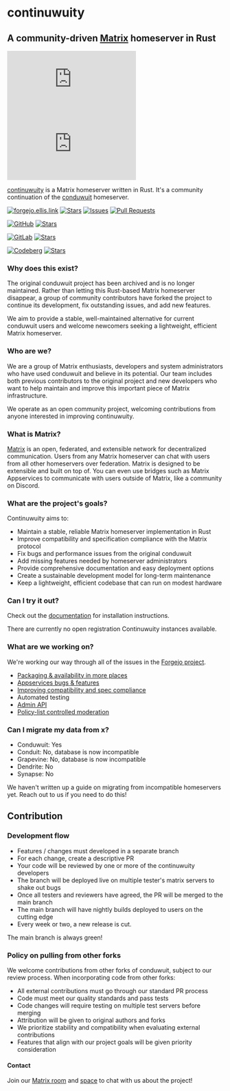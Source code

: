 # continuwuity

<!-- ANCHOR: catchphrase -->

## A community-driven [Matrix](https://matrix.org/) homeserver in Rust

[![Chat on Matrix](https://img.shields.io/matrix/continuwuity%3Acontinuwuity.org?server_fqdn=matrix.continuwuity.org&fetchMode=summary&logo=matrix)](https://matrix.to/#/#continuwuity:continuwuity.org?via=continuwuity.org&via=ellis.link&via=explodie.org&via=matrix.org) [![Join the space](https://img.shields.io/matrix/space%3Acontinuwuity.org?server_fqdn=matrix.continuwuity.org&fetchMode=summary&logo=matrix&label=space)](https://matrix.to/#/#space:continuwuity.org?via=continuwuity.org&via=ellis.link&via=explodie.org&via=matrix.org)



<!-- ANCHOR_END: catchphrase -->

[continuwuity] is a Matrix homeserver written in Rust.
It's a community continuation of the [conduwuit](https://github.com/girlbossceo/conduwuit) homeserver.

<!-- ANCHOR: body -->

[![forgejo.ellis.link](https://img.shields.io/badge/Ellis%20Git-main+packages-green?style=flat&logo=forgejo&labelColor=fff)](https://forgejo.ellis.link/continuwuation/continuwuity) [![Stars](https://forgejo.ellis.link/continuwuation/continuwuity/badges/stars.svg?style=flat)](https://forgejo.ellis.link/continuwuation/continuwuity/stars) [![Issues](https://forgejo.ellis.link/continuwuation/continuwuity/badges/issues/open.svg?style=flat)](https://forgejo.ellis.link/continuwuation/continuwuity/issues?state=open) [![Pull Requests](https://forgejo.ellis.link/continuwuation/continuwuity/badges/pulls/open.svg?style=flat)](https://forgejo.ellis.link/continuwuation/continuwuity/pulls?state=open)

[![GitHub](https://img.shields.io/badge/GitHub-mirror-blue?style=flat&logo=github&labelColor=fff&logoColor=24292f)](https://github.com/continuwuity/continuwuity) [![Stars](https://img.shields.io/github/stars/continuwuity/continuwuity?style=flat)](https://github.com/continuwuity/continuwuity/stargazers)

[![GitLab](https://img.shields.io/badge/GitLab-mirror-blue?style=flat&logo=gitlab&labelColor=fff)](https://gitlab.com/continuwuity/continuwuity) [![Stars](https://img.shields.io/gitlab/stars/continuwuity/continuwuity?style=flat)](https://gitlab.com/continuwuity/continuwuity/-/starrers)

[![Codeberg](https://img.shields.io/badge/Codeberg-mirror-2185D0?style=flat&logo=codeberg&labelColor=fff)](https://codeberg.org/continuwuity/continuwuity) [![Stars](https://codeberg.org/continuwuity/continuwuity/badges/stars.svg?style=flat)](https://codeberg.org/continuwuity/continuwuity/stars)

### Why does this exist?

The original conduwuit project has been archived and is no longer maintained. Rather than letting this Rust-based Matrix homeserver disappear, a group of community contributors have forked the project to continue its development, fix outstanding issues, and add new features.

We aim to provide a stable, well-maintained alternative for current conduwuit users and welcome newcomers seeking a lightweight, efficient Matrix homeserver.

### Who are we?

We are a group of Matrix enthusiasts, developers and system administrators who have used conduwuit and believe in its potential. Our team includes both previous
contributors to the original project and new developers who want to help maintain and improve this important piece of Matrix infrastructure.

We operate as an open community project, welcoming contributions from anyone interested in improving continuwuity.

### What is Matrix?

[Matrix](https://matrix.org) is an open, federated, and extensible network for
decentralized communication. Users from any Matrix homeserver can chat with users from all
other homeservers over federation. Matrix is designed to be extensible and built on top of.
You can even use bridges such as Matrix Appservices to communicate with users outside of Matrix, like a community on Discord.

### What are the project's goals?

Continuwuity aims to:

- Maintain a stable, reliable Matrix homeserver implementation in Rust
- Improve compatibility and specification compliance with the Matrix protocol
- Fix bugs and performance issues from the original conduwuit
- Add missing features needed by homeserver administrators
- Provide comprehensive documentation and easy deployment options
- Create a sustainable development model for long-term maintenance
- Keep a lightweight, efficient codebase that can run on modest hardware

### Can I try it out?

Check out the [documentation](introduction) for installation instructions.

There are currently no open registration Continuwuity instances available.

### What are we working on?

We're working our way through all of the issues in the [Forgejo project](https://forgejo.ellis.link/continuwuation/continuwuity/issues).

- [Packaging & availability in more places](https://forgejo.ellis.link/continuwuation/continuwuity/issues/747)
- [Appservices bugs & features](https://forgejo.ellis.link/continuwuation/continuwuity/issues?q=&type=all&state=open&labels=178&milestone=0&assignee=0&poster=0)
- [Improving compatibility and spec compliance](https://forgejo.ellis.link/continuwuation/continuwuity/issues?labels=119)
- Automated testing
- [Admin API](https://forgejo.ellis.link/continuwuation/continuwuity/issues/748)
- [Policy-list controlled moderation](https://forgejo.ellis.link/continuwuation/continuwuity/issues/750)

### Can I migrate my data from x?

- Conduwuit: Yes
- Conduit: No, database is now incompatible
- Grapevine: No, database is now incompatible
- Dendrite: No
- Synapse: No

We haven't written up a guide on migrating from incompatible homeservers yet. Reach out to us if you need to do this!

<!-- ANCHOR_END: body -->

## Contribution

### Development flow

- Features / changes must developed in a separate branch
- For each change, create a descriptive PR
- Your code will be reviewed by one or more of the continuwuity developers
- The branch will be deployed live on multiple tester's matrix servers to shake out bugs
- Once all testers and reviewers have agreed, the PR will be merged to the main branch
- The main branch will have nightly builds deployed to users on the cutting edge
- Every week or two, a new release is cut.

The main branch is always green!


### Policy on pulling from other forks

We welcome contributions from other forks of conduwuit, subject to our review process.
When incorporating code from other forks:

- All external contributions must go through our standard PR process
- Code must meet our quality standards and pass tests
- Code changes will require testing on multiple test servers before merging
- Attribution will be given to original authors and forks
- We prioritize stability and compatibility when evaluating external contributions
- Features that align with our project goals will be given priority consideration

<!-- ANCHOR: footer -->

#### Contact

Join our [Matrix room](https://matrix.to/#/#continuwuity:continuwuity.org?via=continuwuity.org&via=ellis.link&via=explodie.org&via=matrix.org) and [space](https://matrix.to/#/#space:continuwuity.org?via=continuwuity.org&via=ellis.link&via=explodie.org&via=matrix.org) to chat with us about the project!

<!-- ANCHOR_END: footer -->


[continuwuity]: https://forgejo.ellis.link/continuwuation/continuwuity
